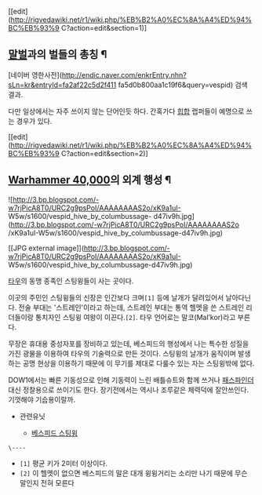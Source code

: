 [[edit](http://rigvedawiki.net/r1/wiki.php/%EB%B2%A0%EC%8A%A4%ED%94%BC%EB%93%9
C?action=edit&section=1)]

## [말벌](%EB%A7%90%EB%B2%8C.md)과의 벌들의 총칭 ¶

[네이버 영한사전](http://endic.naver.com/enkrEntry.nhn?sLn=kr&entryId=fa2af22c5d2f411
fa5d0b800aa1c19f6&query=vespid) 검색 결과.

  

다만 일상에서는 자주 쓰이지 않는 단어인듯 하다. 간혹가다 [힙합](%ED%9E%99%ED%95%A9.md) 랩퍼들이 예명으로 쓰는
경우가 있다.

  

[[edit](http://rigvedawiki.net/r1/wiki.php/%EB%B2%A0%EC%8A%A4%ED%94%BC%EB%93%9
C?action=edit&section=2)]

## [Warhammer 40,000](Warhammer%2040%2C000.md)의 외계 행성 ¶

  

![http://3.bp.blogspot.com/-w7rjPicA8T0/URC2g9psPoI/AAAAAAAAS2o/xK9a1uI-
W5w/s1600/vespid_hive_by_columbussage-
d47iv9h.jpg](http://3.bp.blogspot.com/-w7rjPicA8T0/URC2g9psPoI/AAAAAAAAS2o
/xK9a1uI-W5w/s1600/vespid_hive_by_columbussage-d47iv9h.jpg)

[[JPG external
image]](http://3.bp.blogspot.com/-w7rjPicA8T0/URC2g9psPoI/AAAAAAAAS2o/xK9a1uI-
W5w/s1600/vespid_hive_by_columbussage-d47iv9h.jpg)

  

[타우](%ED%83%80%EC%9A%B0%28Warhammer%2040%2C000%29.md)의 동맹 종족인 스팅윙들이 사는 곳이다.

  

이곳의 주민인 스팅윙들의 신장은 인간보다 크며`[1]` 등에 날개가 달려있어서 날아다닌다. 전술 부대는 '스트레인'이라고 하는데, 스트레인
부대는 통역 헬멧을 쓴 스트레인 리더들이랑 통치자인 스팅윙 여왕이 이끈다.`[2]`. 타우 언어로는 말코(Mal’kor)라고 부른다.

  

무장은 휴대용 중성자포를 장비하고 있는데, 베스피드의 행성에서 나는 특수한 성질을 가진 광물을 이용하여 타우의 기술력으로 만든 것이다.
스팅윙의 날개가 움직이며 발생하는 공명 현상을 이용하기 때문에 이 무기를 제대로 다룰수 있는 자는 스팅윙밖에 없다.

  

DOW1에서는 빠른 기동성으로 인해 기동력이 느린 배틀슈트와 함께 쓰거나
[패스파인더](%ED%8C%A8%EC%8A%A4%ED%8C%8C%EC%9D%B8%EB%8D%94.md) 대신 정찰용으로 쓰이기도 한다.
장기전에서는 역시나 조루같은 체력덕에 잘안쓰인다. 기껏해야 기습용이랄까.  

  * 관련유닛  

    * [베스피드 스팅윙](%EB%B2%A0%EC%8A%A4%ED%94%BC%EB%93%9C%20%EC%8A%A4%ED%8C%85%EC%9C%99.md)

`\----`

  * `[1]` 평균 키가 2미터 이상이다.
  * `[2]` 이 헬멧이 없으면 베스피드의 말은 대개 윙윙거리는 소리만 나기 때문에 무슨 말인지 전혀 모른다

